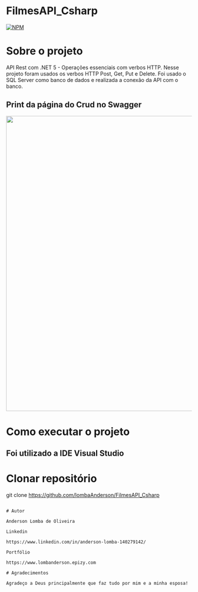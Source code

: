 # FilmesAPI_Csharp

[![NPM](https://img.shields.io/npm/l/react)](https://github.com/LombaAnderson/FilmesAPI_Csharp/blob/main/LICENSE)


# Sobre o projeto
API Rest com .NET 5 - Operações essenciais com verbos HTTP. Nesse projeto foram usados os verbos HTTP Post, Get, Put e Delete. Foi usado o SQL Server como banco 
de dados e realizada a conexão da API com o banco.

## Print da página do Crud no Swagger
<div align="center">
<img src="https://user-images.githubusercontent.com/60937513/183303540-802bdea8-12b8-4a3e-9416-6b2b64fa0575.PNG" width="800" />
</div>


# Como executar o projeto

## Foi utilizado a IDE Visual Studio

# Clonar repositório
git clone https://github.com/lombaAnderson/FilmesAPI_Csharp

```

# Autor

Anderson Lomba de Oliveira

Linkedin

https://www.linkedin.com/in/anderson-lomba-140279142/

Portfólio

https://www.lombanderson.epizy.com

# Agradecimentos

Agradeço a Deus principalmente que faz tudo por mim e a minha esposa!
